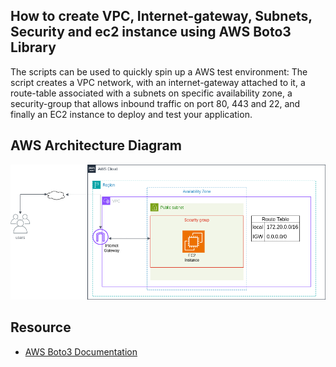 ## How to create VPC, Internet-gateway, Subnets, Security and ec2 instance using AWS Boto3 Library 

The scripts can be used to quickly spin up a AWS test environment: The script creates a VPC network, with an internet-gateway attached to it, a route-table associated with a subnets on specific availability zone, a security-group that allows inbound traffic on port 80, 443 and 22, and finally an EC2 instance to deploy and test your application.

## AWS Architecture Diagram
![](./aws_vpc_ec2.png)


## Resource

- [AWS Boto3 Documentation](https://boto3.amazonaws.com/v1/documentation/api/latest/index.html)
